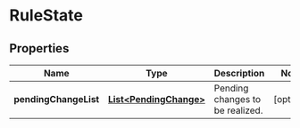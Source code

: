 # RuleState

## Properties
Name | Type | Description | Notes
------------ | ------------- | ------------- | -------------
**pendingChangeList** | [**List&lt;PendingChange&gt;**](PendingChange.md) | Pending changes to be realized. |  [optional]
